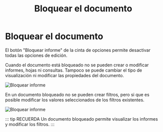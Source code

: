 ﻿---
title: Bloquear el documento
position: 70
Autogenerated: true
---

# Bloquear el documento

El botón "Bloquear informe" de la cinta de opciones permite desactivar todas las opciones de edición.

Cuando el documento está bloqueado no se pueden crear o modificar informes, hojas ni consultas. 
Tampoco se puede cambiar el tipo de visualización ni modificar las propiedades del documento.


![Bloquear informe](/images/analysis/BloquearInforme.png)

En un documento bloqueado no se pueden crear filtros, pero si que es posible modificar los valores seleccionados de los filtros existentes.



![Bloquear informe](/images/analysis/InformeBloqueado.png)


::: tip RECUERDA
Un documento bloqueado permite visualizar los informes y modificar los filtros.
:::
